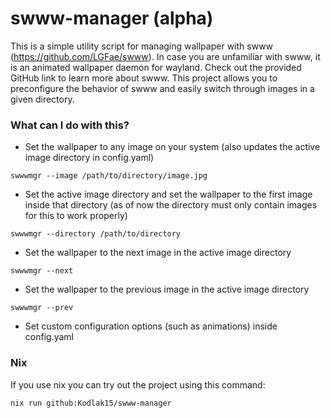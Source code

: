 # swww-manager (alpha)
This is a simple utility script for managing wallpaper with swww (https://github.com/LGFae/swww). In case you are unfamiliar with swww, it is an animated wallpaper daemon for wayland. Check out the provided GitHub link to learn more about swww. This project allows you to preconfigure the behavior of swww and easily switch through images in a given directory.

### What can I do with this?
- Set the wallpaper to any image on your system (also updates the active image directory in config.yaml)
```
swwwmgr --image /path/to/directory/image.jpg
```
- Set the active image directory and set the wallpaper to the first image inside that directory (as of now the directory must only contain images for this to work properly)
```
swwwmgr --directory /path/to/directory
```
- Set the wallpaper to the next image in the active image directory
```
swwwmgr --next
```
- Set the wallpaper to the previous image in the active image directory
```
swwwmgr --prev
```
- Set custom configuration options (such as animations) inside config.yaml

### Nix
If you use nix you can try out the project using this command:
```
nix run github:Kodlak15/swww-manager
```
